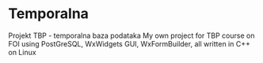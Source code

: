 # Temporalna
Projekt TBP - temporalna baza podataka
My own project for TBP course on FOI using PostGreSQL, WxWidgets GUI, WxFormBuilder, all written in C++ on Linux
